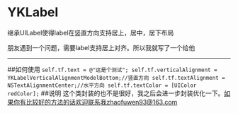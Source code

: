 # YKLabel
继承UILabel使得label在竖直方向支持居上，居中，居下布局

朋友遇到一个问题，需要label支持居上对齐。所以我就写了一个给他
***
##如何使用
`self.tf.text = @"这是个测试";
self.tf.verticalAlignment = YKLabelVerticalAlignmentModelBottom;//竖直方向
self.tf.textAlignment = NSTextAlignmentCenter;//水平方向
self.tf.textColor = [UIColor redColor];`
##说明
这个类封装的也不是很好，我之后会进一步封装优化一下。如果你有比较好的方法的话欢迎联系我zhaofuwen93@163.com

